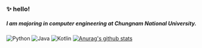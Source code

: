 ### ✨   hello! 
##### I am majoring in computer engineering at Chungnam National University.
![Python](https://img.shields.io/static/v1?label=Python&message=★★☆☆☆&color=white)  ![Java](https://img.shields.io/static/v1?label=Java&message=★★★☆☆&color=white)  ![Kotlin](https://img.shields.io/static/v1?label=Kotlin&message=★☆☆☆☆&color=white)
[![Anurag's github stats](https://github-readme-stats.vercel.app/api?username=Kei-Seo)](https://github.com/anuraghazra/github-readme-stats)
<!--
**Kei-Seo/Kei-Seo** is a ✨ _special_ ✨ repository because its `README.md` (this file) appears on your GitHub profile.

Here are some ideas to get you started:

- 🔭 I’m currently working on ...
- 🌱 I’m currently learning ...
- 👯 I’m looking to collaborate on ...
- 🤔 I’m looking for help with ...
- 💬 Ask me about ...
- 📫 How to reach me: ...
- 😄 Pronouns: ...
- ⚡ Fun fact: ...
-->
